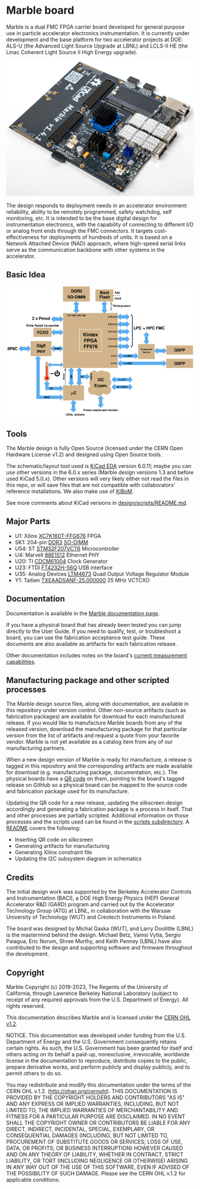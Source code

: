 # Marble board

Marble is a dual FMC FPGA carrier board developed for general purpose use in particle accelerator electronics instrumentation. It is currently under development and the base platform for two accelerator projects at DOE: ALS-U (the Advanced Light Source Upgrade at LBNL) and LCLS-II HE (the Linac Coherent Light Source II High Energy upgrade).

![marble](docs/marble.jpg)

The design responds to deployment needs in an accelerator environment: reliability, ability to be remotely programmed, safety watchdog, self monitoring, etc. It is intended to be the base digital design for instrumentation electronics, with the capability of connecting to different I/O or analog front ends through the FMC connectors. It targets cost-effectiveness for deployments of hundreds of units. It is based on a Network Attached Device (NAD) approach, where high-speed serial links serve as the communication backbone with other systems in the accelerator.

## Basic Idea

![block diagram](docs/block_k3.png)

## Tools

The Marble design is fully Open Source (licensed under the CERN Open Hardware License v1.2) and designed using Open Source tools.

The schematic/layout tool used is [KiCad EDA](http://www.kicad.org/)
version 6.0.11; maybe you can use other versions in the 6.0.x series
(Marble design versions 1.3 and before used KiCad 5.0.x).
Other versions will very likely either not read the files
in this repo, or will save files that are not compatible with
collaborators' reference installations.
We also make use of [KiBoM](https://github.com/SchrodingersGat/KiBoM).

See more comments about KiCad versions in [design/scripts/README.md](design/scripts/README.md).

## Major Parts

* U1: Xilinx [XC7K160T-FFG676](https://www.xilinx.com/products/silicon-devices/fpga/kintex-7.html) FPGA
* SK1: 204-pin [DDR3](https://en.wikipedia.org/wiki/DDR3_SDRAM) [SO-DIMM](https://en.wikipedia.org/wiki/SO-DIMM)
* U54: ST [STM32F207VCT6](http://www.st.com/st-web-ui/static/active/en/resource/technical/document/datasheet/CD00237391.pdf) Microcontroller
* U4: Marvell [88E1512](https://www.marvell.com/documents/eoxwrbluvwybgxvagkkf/) Ethernet PHY
* U20: TI [CDCM61004](http://www.ti.com/product/CDCM61004) Clock Generator
* U23: FTDI [FT4232H-56Q](https://www.ftdichip.com/Products/ICs/FT4232H.htm) USB interface
* U35: Analog Devices [LTM4673](https://www.analog.com/en/products/ltm4673.html) Quad Output Voltage Regulator Module
* Y1: Taitien [TXEAADSANF-25.000000](https://www.taitien.com/wp-content/uploads/2015/12/XO-0076_TX.pdf) 25 MHz VCTCXO

## Documentation

Documentation is available in the [Marble documentation page](https://berkeleylab.github.io/Marble/manuals.html).

If you have a physical board that has already been tested you can jump directly to the User Guide. If you need to qualify, test, or troubleshoot a board, you can use the fabrication acceptance test guide. These documents are also available as artifacts for each fabrication release.

Other documentation includes notes on the board's [current measurement capabilities](docs/shunts.md).

## Manufacturing package and other scripted processes

The Marble design source files, along with documentation, are available in this repository under version control.
Other non-source artifacts (such as fabrication packages) are available for download for each manufactured release.
If you would like to manufacture Marble boards from any of the released version, download the manufacturing package for that particular version from the list of artifacts and request a quote from your favorite vendor. Marble is not yet available as a catalog item from any of our manufacturing partners.

When a new design version of Marble is ready for manufacture, a release is tagged in this repository and the corresponding artifacts are made available for download (e.g. manufacturing package, documentation, etc.). The physical boards have a [QR code](https://en.wikipedia.org/wiki/QR_code) on them, pointing to the board's tagged release on GitHub so a physical board can be mapped to the source code and fabrication package used for its manufacture.

Updating the QR code for a new release, updating the silkscreen design accordingly and generating a fabrication package is a process in itself. That and other processes are partially scripted. Additional information on those processes and the scripts used can be found in the [scripts subdirectory](design/scripts). A [README](design/scripts/README.md) covers the following:

* Inserting QR code on silkcsreen
* Generating artifacts for manufacturing
* Generating Xilinx constraint file
* Updating the I2C subsystem diagram in schematics

## Credits

The initial design work was supported by the Berkeley Accelerator Controls and Instrumentation (BACI), a DOE High Energy Physics (HEP) General Accelerator R&D (GARD) program and carried out by the Accelerator Technology Group (ATG) at LBNL, in collaboration with the Warsaw University of Technology (WUT) and Creotech Instruments in Poland.

The board was designed by Michal Gaska (WUT), and Larry Doolittle (LBNL) is the mastermind behind the design. Michael Betz, Vamsi Vytla, Sergio Paiagua, Eric Norum, Shree Murthy, and Keith Penney (LBNL) have also contributed to the design and supporting software and firmware throughout the development.

## Copyright

Marble Copyright (c) 2019-2023, The Regents of the University of California, through Lawrence Berkeley National Laboratory (subject to receipt of any required approvals from the U.S. Department of Energy). All rights reserved.

This documentation describes Marble and is licensed under the [CERN OHL v1.2](https://ohwr.org/project/licences/wikis/cern-ohl-v1.2).

NOTICE. This documentation was developed under funding from the U.S. Department of Energy and the U.S. Government consequently retains certain rights. As such, the U.S. Government has been granted for itself and others acting on its behalf a paid-up, nonexclusive, irrevocable, worldwide license in the documentation to reproduce, distribute copies to the public, prepare derivative works, and perform publicly and display publicly, and to permit others to do so.

You may redistribute and modify this documentation under the terms of the CERN OHL v.1.2. (http://ohwr.org/cernohl). THIS DOCUMENTATION IS PROVIDED BY THE COPYRIGHT HOLDERS AND CONTRIBUTORS "AS IS" AND ANY EXPRESS OR IMPLIED WARRANTIES, INCLUDING, BUT NOT LIMITED TO, THE IMPLIED WARRANTIES OF MERCHANTABILITY AND FITNESS FOR A PARTICULAR PURPOSE ARE DISCLAIMED. IN NO EVENT SHALL THE COPYRIGHT OWNER OR CONTRIBUTORS BE LIABLE FOR ANY DIRECT, INDIRECT, INCIDENTAL, SPECIAL, EXEMPLARY, OR CONSEQUENTIAL DAMAGES (INCLUDING, BUT NOT LIMITED TO, PROCUREMENT OF SUBSTITUTE GOODS OR SERVICES; LOSS OF USE, DATA, OR PROFITS; OR BUSINESS INTERRUPTION) HOWEVER CAUSED AND ON ANY THEORY OF LIABILITY, WHETHER IN CONTRACT, STRICT LIABILITY, OR TORT (INCLUDING NEGLIGENCE OR OTHERWISE) ARISING IN ANY WAY OUT OF THE USE OF THIS SOFTWARE, EVEN IF ADVISED OF THE POSSIBILITY OF SUCH DAMAGE. Please see the CERN OHL v.1.2 for applicable conditions.
